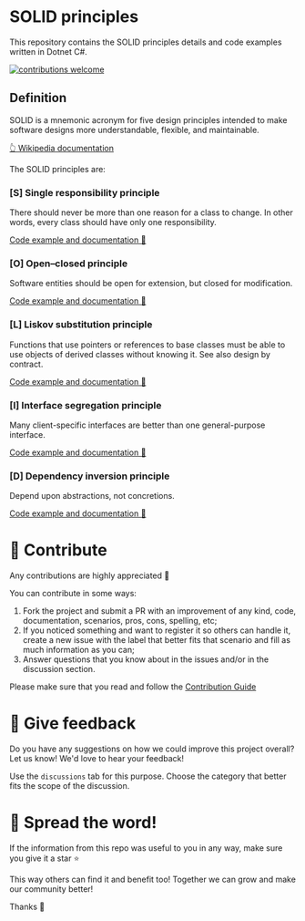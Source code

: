 # SOLID principles

This repository contains the SOLID principles details and code examples written in Dotnet C#.

[![contributions welcome](https://img.shields.io/badge/contributions-welcome-brightgreen.svg?style=flat)](./CONTRIBUTING.md)

## Definition

SOLID is a mnemonic acronym for five design principles intended to make software designs more understandable, flexible, and maintainable.

[👆 Wikipedia documentation](https://en.wikipedia.org/wiki/SOLID)

The SOLID principles are:

### [S] Single responsibility principle

There should never be more than one reason for a class to change.
In other words, every class should have only one responsibility.

[Code example and documentation 📄](./SingleResponsibilityPrinciple/README.md)

### [O] Open–closed principle

Software entities should be open for extension, but closed for modification.

[Code example and documentation 📄](./OpenClosedPrinciple/README.md)

### [L] Liskov substitution principle

Functions that use pointers or references to base classes must be able to use objects of derived classes without knowing it.
See also design by contract.

[Code example and documentation 📄](./LiskovSubstitutionPrinciple/README.md)

### [I] Interface segregation principle

Many client-specific interfaces are better than one general-purpose interface.

[Code example and documentation 📄](./InterfaceSegregationPrinciple/README.md)

### [D] Dependency inversion principle

Depend upon abstractions, not concretions.

[Code example and documentation 📄](./DependencyInversionPrinciple/README.md)

# 🤲 Contribute

Any contributions are highly appreciated 🙏

You can contribute in some ways:
1. Fork the project and submit a PR with an improvement of any kind, code, documentation, scenarios, pros, cons, spelling, etc;
1. If you noticed something and want to register it so others can handle it, create a new issue with the label that better fits that scenario and fill as much information as you can;
1. Answer questions that you know about in the issues and/or in the discussion section.

Please make sure that you read and follow the [Contribution Guide](./CONTRIBUTING.md)

# 📢 Give feedback

Do you have any suggestions on how we could improve this project overall? Let us know! We'd love to hear your feedback!

Use the `discussions` tab for this purpose. Choose the category that better fits the scope of the discussion.

# 🌱 Spread the word!

If the information from this repo was useful to you in any way, make sure you give it a star ⭐

This way others can find it and benefit too! Together we can grow and make our community better! 

Thanks 🙏